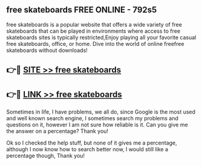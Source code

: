 ## free skateboards FREE ONLINE - 792s5

free skateboards is a popular website that offers a wide variety of free skateboards that can be played in environments where access to free skateboards sites is typically restricted,Enjoy playing all your favorite casual free skateboards, office, or home. Dive into the world of online freefree skateboards without downloads!

## 👉🔴 [SITE >> free skateboards](http://news.freeplayer.one?title=free_skateboards&ref=FRRE)

## 👉🔴 [LINK >> free skateboards](http://news.freeplayer.one?title=free_skateboards&ref=FREE)

Sometimes in life, I have problems, we all do, since Google is the most used and well known search engine, I sometimes search my problems and questions on it, however I am not sure how reliable is it. Can you give me the answer on a percentage? Thank you!

Ok so I checked the help stuff, but none of it gives me a percentage, although I now know how to search better now, I would still like a percentage though, Thank you!